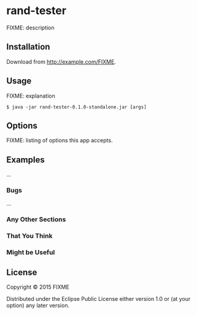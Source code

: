 # rand-tester

FIXME: description

## Installation

Download from http://example.com/FIXME.

## Usage

FIXME: explanation

    $ java -jar rand-tester-0.1.0-standalone.jar [args]

## Options

FIXME: listing of options this app accepts.

## Examples

...

### Bugs

...

### Any Other Sections
### That You Think
### Might be Useful

## License

Copyright © 2015 FIXME

Distributed under the Eclipse Public License either version 1.0 or (at
your option) any later version.
